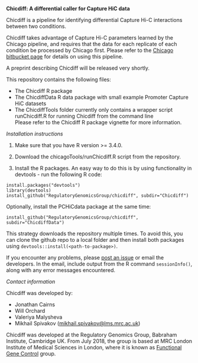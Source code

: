 **Chicdiff: A differential caller for Capture HiC data** 

Chicdiff is a pipeline for identifying differential Capture Hi-C interactions between two conditions. 

Chicdiff takes advantage of Capture Hi-C parameters learned by the Chicago pipeline, and requires that the data for each replicate of each condition be processed by Chicago first. Please refer to the [Chicago bitbucket page](http://www.bitbucket.org/chicagoTeam/chicago) for details on using this pipeline.

A preprint describing Chicdiff will be released very shortly.

This repository contains the following files:

- The Chicdiff R package     
- The ChicdiffData R data package with small example Promoter Capture HiC datasets
- The ChicdiffTools folder currently only contains a wrapper script runChicdiff.R for running Chicdiff from the command line  
Please refer to the Chicdiff R package vignette for more information.

*Installation instructions*

1. Make sure that you have R version >= 3.4.0. 

2. Download the chicagoTools/runChicdiff.R script from the repository.

3. Install the R packages. An easy way to do this is by using functionality in devtools - run the following R code:

```{r}
install.packages("devtools")
library(devtools)
install_github("RegulatoryGenomicsGroup/chicdiff", subdir="Chicdiff")
```

Optionally, install the PCHiCdata package at the same time:

```{r}
install_github("RegulatoryGenomicsGroup/chicdiff", subdir="ChicdiffData")
```

This strategy downloads the repository multiple times. To avoid this, you can clone the github repo to a local folder and then install both packages using ``devtools::install(<path-to-package>)``.

If you encounter any problems, please [post an issue](https://github.com/RegulatoryGenomicsGroup/chicdiff/issues) or email the developers. In the email, include output from the R command ``sessionInfo()``, along with any error messages encountered.

*Contact information*

Chicdiff was developed by:

- Jonathan Cairns 
- Will Orchard
- Valeriya Malysheva
- Mikhail Spivakov ([mikhail.spivakov@lms.mrc.ac.uk](mailto:mikhail.spivakov@lms.mrc.ac.uk))

Chicdiff was developed at the Regulatory Genomics Group, Babraham Institute, Cambridge UK. From July 2018, the group is based at MRC London Institute of Medical Sciences in London, where it is known as [Functional Gene Control](http://www.lms.mrc.ac.uk/groups/functional-gene-control) group.
